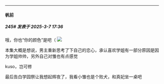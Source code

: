 ﻿
*****

####  帆前  
##### 245#       发表于 2025-3-7 17:36

哦，你也“你的颜色”是吧（
<img src="https://p.sda1.dev/22/b5761ce822fa73a21afb7d05991008a6/Screenshot_20250307_171400_com.huawei.browser.jpg" referrerpolicy="no-referrer">

本集大概是想说，男主重新思考了下自己的恋心，承认喜欢学姐有一部分原因是因为学姐帅帅，另外自己对雏也有点感觉

kuso，岂可修

最后告白学园祭让我想起辉夜了，我看小雏也是个败犬，和真妃坐一桌吧

